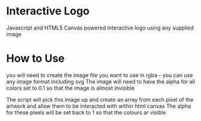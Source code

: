 # Interactive Logo
Javascript and HTML5 Canvas powered interactive logo using any supplied image

# How to Use
you will need to create the image file you want to use in rgba - you can use any image format including svg
The image will need to have the alpha for all colors set to 0.1 so that the image is almost invisible

The script will pick this image up and create an array from each pixel of the artwork and allow them to be interacted with within html canvas
The alpha for these pixels will be set back to 1 so that the colours ar visible
